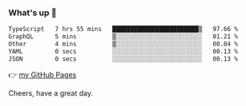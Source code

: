 ### What's up 👋

<!--START_SECTION:waka-->

```txt
TypeScript   7 hrs 55 mins   ████████████████████████▒   97.66 %
GraphQL      5 mins          ▒░░░░░░░░░░░░░░░░░░░░░░░░   01.21 %
Other        4 mins          ▒░░░░░░░░░░░░░░░░░░░░░░░░   00.84 %
YAML         0 secs          ░░░░░░░░░░░░░░░░░░░░░░░░░   00.13 %
JSON         0 secs          ░░░░░░░░░░░░░░░░░░░░░░░░░   00.13 %
```

<!--END_SECTION:waka-->

👉 [my GitHub Pages](https://ykzhukian.github.io)

Cheers, have a great day.

